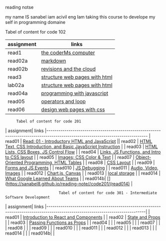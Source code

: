 reading notse


my name IS sanabel iam acivil eng Iam taking this course to develope my self in programming domaine 

Tabel of content for code 102



 | assignment  |             links                              |
 | ------------|------------------------------------------------|
 |  read1      |   [the coderMs computer](read1)                |
 |  read02a    |   [markdown](read02a)                          |
 |  read02b    |   [revisions and the cloud](read02b)           |
 |  read3      |   [structure web pages with html](read3)       |
 |  lab02a     |   [structure web pages with html](lab02a)      |
 |  read04a    |   [programming with javascript ](read04a)      | 
 |  read05     |   [operators and loop](read05)                 |
 |  read06     |   [design web pages with css](read06)          |



         Tabel of content for code 201

 
 | assignment|  links                                                                                                           |-------------------------------------------------------------------------------------------------------------------------------- 
 |  read01  |   [Read: 01 - Introductory HTML and JavaScript](https://sanabel8.github.io/reading-note//code201/read01)           ||  read02  |   [HTML Text, CSS Introduction, and Basic JavaScript Instruction](https://sanabel8.github.io/reading-note//read02) |
 |  read03  |   [HTML Lists, CSS Boxes, JS Control Flow](https://sanabel8.github.io/reading-note//code201/read03)                |
 |  read04  |   [Links, JS Functions, and Intro to CSS layout](https://sanabel8.github.io/reading-note//code201/read04)         | 
 |  read05  |   [Images; CSS Color & Text](https://sanabel8.github.io/reading-note//code201/read05)                             | 
 |  read07  |   [Object-Oriented Programming, HTML Tables](https://sanabel8.github.io/reading-note//code201/read07)             |
 |  read08  |   [ CSS Layout](https://sanabel8.github.io/reading-note//code201/read08)                                          |
 |  read09  |   [Forms and JS Events](https://sanabel8.github.io/reading-note//code201/read09)                                  | 
 |  read010 |   [JS Debugging](https://sanabel8.github.io/reading-note//code201/read010)                                        |
 |  read011 |   [Audio, Video, Images](https://sanabel8.github.io/reading-note//code201/read011)                                |
 |  read012 |   [ Chart.js, Canvas](https://sanabel8.github.io/reading-note//code201/read012)                                   |
 |  read013 |   [local storage](https://sanabel8.github.io/reading-note//code201/read013)                                       |
 |  read014 |   [What Google Learned About Teams](https://sanabel8.github.io/reading-note//code201/read014a)                    |
 |  read014b|   [](https://sanabel8.github.io/reading-note//code201/(read014)                                                   | 
                                                    




                            Tabel of content for code 301 - Intermediate Software Development

                                                    
 | assignment|  links                                                                                                           |-------------------------------------------------------------------------------------------------------------------------------|
 |  read01  |   [Introduction to React and Components](https://sanabel8.github.io/reading-note//code301/class01)                |
 |  read02  |   [State and Props](https://sanabel8.github.io/reading-note//code301/class02)                                     |
 |  read03  |   [ Passing Functions as Props](https://sanabel8.github.io/reading-note//code301/class03)                         |
 |  read04  |   [](https://sanabel8.github.io/reading-note//code301/class04)         | 
 |  read05  |   [](https://sanabel8.github.io/reading-note//code301/class05)                             | 
 |  read07  |   [](https://sanabel8.github.io/reading-note//code301/class06)             |
 |  read08  |   [ ](https://sanabel8.github.io/reading-note//code301/class07)                                          |
 |  read09  |   [](https://sanabel8.github.io/reading-note//code301/class08)                                  | 
 |  read010 |   [](https://sanabel8.github.io/reading-note//code301/class09)                                        |
 |  read011 |   [](https://sanabel8.github.io/reading-note//code301/class10)                                |
 |  read012 |   [ ](https://sanabel8.github.io/reading-note//code301/class11)                                   |
 |  read013 |   [](https://sanabel8.github.io/reading-note//code301/class12)                                       |
 |  read014 |   [](https://sanabel8.github.io/reading-note//code301/class13)                    |
 |  read014b|   [](https://sanabel8.github.io/reading-note//code301/class14)                                                   | 
                                                    